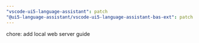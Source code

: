 ```yaml
---
"vscode-ui5-language-assistant": patch
"@ui5-language-assistant/vscode-ui5-language-assistant-bas-ext": patch
---
```


chore: add local web server guide
